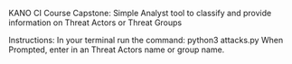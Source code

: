 KANO CI Course Capstone:
  Simple Analyst tool to classify and provide information on Threat Actors or Threat Groups

Instructions:
  In your terminal run the command:
    python3 attacks.py
  When Prompted, enter in an Threat Actors name or group name. 
